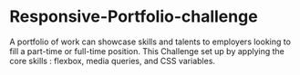 # Responsive-Portfolio-challenge
A portfolio of work can showcase skills and talents to employers looking to fill a part-time or full-time position. This Challenge set up by applying the core skills : flexbox, media queries, and CSS variables.
